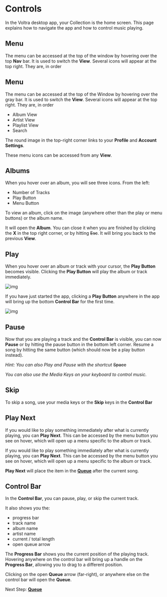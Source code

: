 # Controls

In the Voltra desktop app, your Collection is the home screen. This page explains how to navigate the app and how to control music playing.

## Menu

The menu can be accessed at the top of the window by hovering over the top **Nav** bar. It is used to switch the **View**. Several icons will appear at the top right. They are, in order

## Menu

The menu can be accessed at the top of the Window by hovering over the gray bar. It is used to switch the **View**. Several icons will appear at the top right. They are, in order

- Album View
- Artist View
- Playlist View
- Search

The round image in the top-right corner links to your **Profile** and **Account Settings**.

These menu icons can be accessed from any **View**.

## Albums

When you hover over an album, you will see three icons. From the left:

- Number of Tracks
- Play Button
- Menu Button

To view an album, click on the image (anywhere other than the play or menu buttons) or the album name. 

It will open the **Album**. You can close it when you are finished by clicking the **X** in the top right corner, or by hitting ~~Esc~~. It will bring you back to the previous **View**.

## Play

When you hover over an album or track with your cursor, the **Play Button** becomes visible. Clicking the **Play Button** will play the album or track immediately.

![img](https://www.voltra.co/screenshots/albums-play.png)

If you have just started the app, clicking a **Play Button** anywhere in the app will bring up the bottom **Control Bar** for the first time.

![img](https://www.voltra.co/screenshots/albums-playing.png)

## Pause

Now that you are playing a track and the **Control Bar** is visible, you can now **Pause** or by hitting the pause button in the bottom left corner. Resume a song by hitting the same button (which should now be a play button instead).

*Hint: You can also Play and Pause with the shortcut* ~~Space~~

*You can also use the Media Keys on your keyboard to control music.*

## Skip

To skip a song, use your media keys or the **Skip** keys in the **Control Bar**

## Play Next

If you would like to play something immediately after what is currently playing, you can **Play Next**. This can be accessed by the menu button you see on hover, which will open up a menu specific to the album or track.

If you would like to play something immediately after what is currently playing, you can **Play Next**. This can be accessed by the menu button you see on hover, which will open up a menu specific to the album or track.

**Play Next** will place the item in the **[Queue](https://voltra.co/docs/queue/)** after the current song.

## Control Bar

In the **Control Bar**, you can pause, play, or skip the current track. 

It also shows you the:

- progress bar
- track name
- album name
- artist name
- current / total length
- open queue arrow

The **Progress Bar** shows you the current position of the playing track. Hovering anywhere on the control bar will bring up a handle on the **Progress Bar**, allowing you to drag to a different position.

Clicking on the open **Queue** arrow (far-right), or anywhere else on the control bar will open the **Queue**.

Next Step: **[Queue](https://voltra.co/docs/queue/)**
